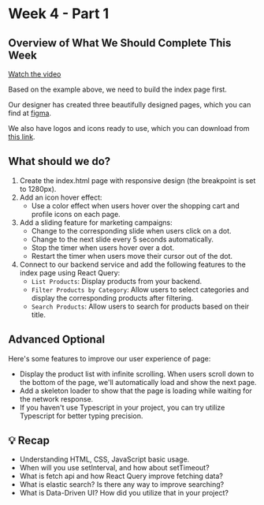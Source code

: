 # Week 4 - Part 1

## Overview of What We Should Complete This Week

[Watch the video](https://drive.google.com/file/d/1e3DyAh2ghi937QBP9T0FciLloWB9MXrg/view?usp=sharing)

Based on the example above, we need to build the index page first.

Our designer has created three beautifully designed pages, which you can find at [figma](https://www.figma.com/file/sKhc4A0Gi427u1I5leT5ug/STYLiSH).

We also have logos and icons ready to use, which you can download from [this link](https://s3.amazonaws.com/appworks-school-stylish/images.zip).

## What should we do?

1. Create the index.html page with responsive design (the breakpoint is set to 1280px).
2. Add an icon hover effect:
   - Use a color effect when users hover over the shopping cart and profile icons on each page.
3. Add a sliding feature for marketing campaigns:
   - Change to the corresponding slide when users click on a dot.
   - Change to the next slide every 5 seconds automatically.
   - Stop the timer when users hover over a dot.
   - Restart the timer when users move their cursor out of the dot.
4. Connect to our backend service and add the following features to the index page using React Query:
   - `List Products`: Display products from your backend.
   - `Filter Products by Category`: Allow users to select categories and display the corresponding products after filtering.
   - `Search Products`: Allow users to search for products based on their title.

## Advanced Optional

Here's some features to improve our user experience of page:

- Display the product list with infinite scrolling. When users scroll down to the bottom of the page, we'll automatically load and show the next page.
- Add a skeleton loader to show that the page is loading while waiting for the network response.
- If you haven't use Typescript in your project, you can try utilize Typescript for better typing precision.

## 💡 Recap
- Understanding HTML, CSS, JavaScript basic usage.
- When will you use setInterval, and how about setTimeout?
- What is fetch api and how React Query improve fetching data?
- What is elastic search? Is there any way to improve searching?
- What is Data-Driven UI? How did you utilize that in your project?
